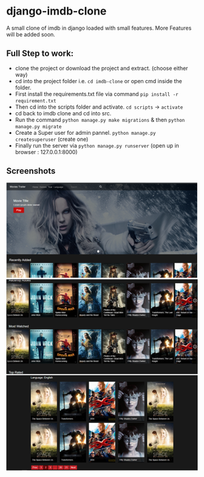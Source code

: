# django-imdb-clone
A small clone of imdb in django loaded with small features.
More Features will be added soon.

## Full Step to work:
* clone the project or download the project and extract. (choose either way)
* cd into the project folder i.e. `cd imdb-clone` or open cmd inside the folder.
* First install the requirements.txt file via command `pip install -r requirement.txt`
* Then cd into the scripts folder and activate. `cd scripts` -> `activate`
* cd back to imdb clone and cd into src.
* Run the command `python manage.py make migrations` & then `python manage.py migrate`
* Create a Super user for admin pannel. `python manage.py createsuperuser` (create one)
* Finally run the server via `python manage.py runserver` (open up in browser : 127.0.0.1:8000)

## Screenshots 
![Index Page]( screenshot/home.png)
![Different Featured]( screenshot/types.png)
![Categpry and Year Wise]( screenshot/category.png)
